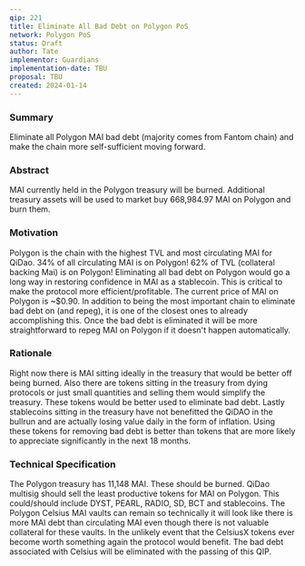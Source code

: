 ```yaml
---
qip: 221
title: Eliminate All Bad Debt on Polygon PoS
network: Polygon PoS
status: Draft
author: Tate
implementor: Guardians
implementation-date: TBU
proposal: TBU
created: 2024-01-14
---
```


### **Summary**

Eliminate all Polygon MAI bad debt (majority comes from Fantom chain) and make the chain more self-sufficient moving forward.

### **Abstract**

MAI currently held in the Polygon treasury will be burned. Additional treasury assets will be used to market buy 668,984.97 MAI on Polygon and burn them.

### **Motivation**

Polygon is the chain with the highest TVL and most circulating MAI for QiDao. 34% of all circulating MAI is on Polygon! 62% of TVL (collateral backing Mai) is on Polygon! Eliminating all bad debt on Polygon would go a long way in restoring confidence in MAI as a stablecoin. This is critical to make the protocol more efficient/profitable. The current price of MAI on Polygon is ~$0.90. In addition to being the most important chain to eliminate bad debt on (and repeg), it is one of the closest ones to already accomplishing this. Once the bad debt is eliminated it will be more straightforward to repeg MAI on Polygon if it doesn't happen automatically.

### **Rationale**

Right now there is MAI sitting ideally in the treasury that would be better off being burned. Also there are tokens sitting in the treasury from dying protocols or just small quantities and selling them would simplify the treasury. These tokens would be better used to eliminate bad debt. Lastly stablecoins sitting in the treasury have not benefitted the QiDAO in the bullrun and are actually losing value daily in the form of inflation. Using these tokens for removing bad debt is better than tokens that are more likely to appreciate significantly in the next 18 months.

### **Technical Specification**

The Polygon treasury has 11,148 MAI. These should be burned. QiDao multisig  should sell the least productive tokens for MAI on Polygon. This could/should include DYST, PEARL, RADIO, SD, BCT and stablecoins. The Polygon Celsius MAI vaults can remain so technically it will look like there is more MAI debt than circulating MAI even though there is not valuable collateral for these vaults. In the unlikely event that the CelsiusX tokens ever become worth something again the protocol would benefit. The bad debt associated with Celsius will be eliminated with the passing of this QIP.
